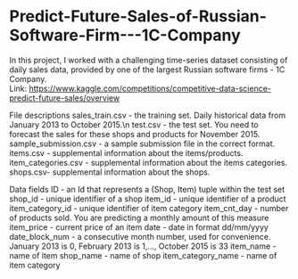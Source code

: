 # Predict-Future-Sales-of-Russian-Software-Firm---1C-Company
In this project, I worked with a challenging time-series dataset consisting of daily sales data, provided by one of the largest Russian software firms - 1C Company.  
Link: https://www.kaggle.com/competitions/competitive-data-science-predict-future-sales/overview

File descriptions
sales_train.csv - the training set. Daily historical data from January 2013 to October 2015.\n
test.csv - the test set. You need to forecast the sales for these shops and products for November 2015.
sample_submission.csv - a sample submission file in the correct format.
items.csv - supplemental information about the items/products.
item_categories.csv  - supplemental information about the items categories.
shops.csv- supplemental information about the shops.

Data fields
ID - an Id that represents a (Shop, Item) tuple within the test set
shop_id - unique identifier of a shop
item_id - unique identifier of a product
item_category_id - unique identifier of item category
item_cnt_day - number of products sold. You are predicting a monthly amount of this measure
item_price - current price of an item
date - date in format dd/mm/yyyy
date_block_num - a consecutive month number, used for convenience. January 2013 is 0, February 2013 is 1,..., October 2015 is 33
item_name - name of item
shop_name - name of shop
item_category_name - name of item category
